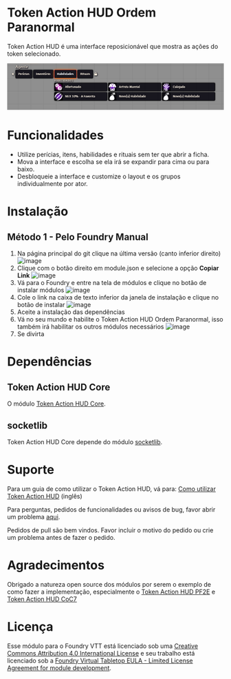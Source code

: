 # Token Action HUD Ordem Paranormal

Token Action HUD é uma interface reposicionável que mostra as ações do token selecionado.

![Token Action HUD](.github/tah-print.png)

# Funcionalidades
- Utilize perícias, itens, habilidades e rituais sem ter que abrir a ficha.
- Mova a interface e escolha se ela irá se expandir para cima ou para baixo.
- Desbloqueie a interface e customize o layout e os grupos individualmente por ator.

# Instalação

## Método 1 - Pelo Foundry Manual
1. Na página principal do git clique na última versão (canto inferior direito)
![image](https://github.com/user-attachments/assets/dbe056fe-9f70-43aa-a2f9-7e650e5e2f01)
2. Clique com o botão direito em module.json e selecione a opção **Copiar Link**
![image](https://github.com/user-attachments/assets/538c0341-40c9-414a-adfd-70c7f0cda4cb)
3. Vá para o Foundry e entre na tela de módulos e clique no botão de instalar módulos
![image](https://github.com/user-attachments/assets/ceb0f68e-f992-45e9-9ac2-778f9a9f539f)
4. Cole o link na caixa de texto inferior da janela de instalação e clique no botão de instalar
![image](https://github.com/user-attachments/assets/046ffb7f-9971-48c4-8ea1-5712e9c7c2d0)
5. Aceite a instalação das dependências
6. Vá no seu mundo e habilite o Token Action HUD Ordem Paranormal, isso também irá habilitar os outros módulos necessários
![image](https://github.com/user-attachments/assets/2d00276f-45e7-4619-8cb6-4a178556c701)
7. Se divirta


# Dependências

## Token Action HUD Core
O módulo [Token Action HUD Core](https://foundryvtt.com/packages/token-action-hud-core).

## socketlib
Token Action HUD Core depende do módulo [socketlib](https://foundryvtt.com/packages/socketlib).

# Suporte
Para um guia de como utilizar o Token Action HUD, vá para: [Como utilizar Token Action HUD](https://github.com/Larkinabout/fvtt-token-action-hud-core/wiki/How-to-Use-Token-Action-HUD) (inglês)

Para perguntas, pedidos de funcionalidades ou avisos de bug, favor abrir um problema [aqui](https://github.com/TarcisMoreda/token-action-hud-ordem-paranormal/issues).

Pedidos de pull são bem vindos. Favor incluir o motivo do pedido ou crie um problema antes de fazer o pedido.

# Agradecimentos
Obrigado a natureza open source dos módulos por serem o exemplo de como fazer a implementação, especialmente o [Token Action HUD PF2E](https://github.com/Larkinabout/fvtt-token-action-hud-pf2e) e [Token Action HUD CoC7](https://gitlab.com/vtt2/token-action-hud-coc7)

# Licença
Esse módulo para o Foundry VTT está licenciado sob uma [Creative Commons Attribution 4.0 International License](https://creativecommons.org/licenses/by/4.0/) e seu trabalho está licenciado sob a [Foundry Virtual Tabletop EULA - Limited License Agreement for module development](https://foundryvtt.com/article/license/).
